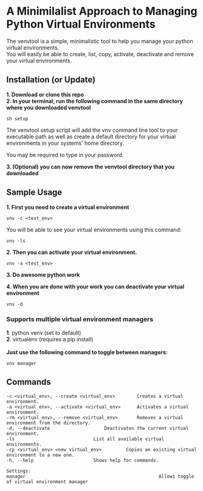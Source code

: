 # A Minimilalist Approach to Managing Python Virtual Environments 
<p>The venvtool is a simple, minimalistic tool to help you manage your 
python virtual environments.<br>
You will easily be able to create, list, copy, activate, deactivate and remove your virtual environments.</p>

## Installation (or Update)
**1. Download or clone this repo**<br>
**2. In your terminal, run the following command in the same directory where you downloaded venvtool**
```
sh setup
```
<p>The venvtool setup script will add the vnv command line tool to your executable path
as well as create a default directory for your virtual environments in your systems'
home directory.</p>
You may be required to type in your password.<br>

**3. (Optional) you can now remove the venvtool directory that you downloaded**

## Sample Usage
**1. First you need to create a virtual environment**
```
vnv -c <test_env>
```

You will be able to see your virtual environments using this command:
```
vnv -ls
```

**2. Then you can activate your virtual environment.**
```
vnv -a <test_env>
```

**3. Do awesome python work**

**4. When you are done with your work you can deactivate your virtual environment**
```
vnv -d
```

### Supports multiple virtual environment managers<br>
   **1**. python venv (set to default)<br>
   **2**. virtualenv (requires a pip install)<br><br>
**Just use the following command to toggle between managers:** 
```
vnv manager
```


## Commands
```
-c <virtual_env>, --create <virtual_env>		Creates a virtual environment. 
-a <virtual_env>, --activate <virtual_env>		Activates a virtual environment. 
-rm <virtual_env>, --remove <virtual_env>		Removes a virtual environment from the directory.
-d, --deactivate					Deactivates the current virtual environment.
-ls 							List all available virtual environments.
-cp <virtual_env> <new_virtual_env>			Copies an existing virtual environment to a new one.
-h, --help						Shows help for commands.

Settings:
manager                                                 Allows toggle of virtual environment manager
```

